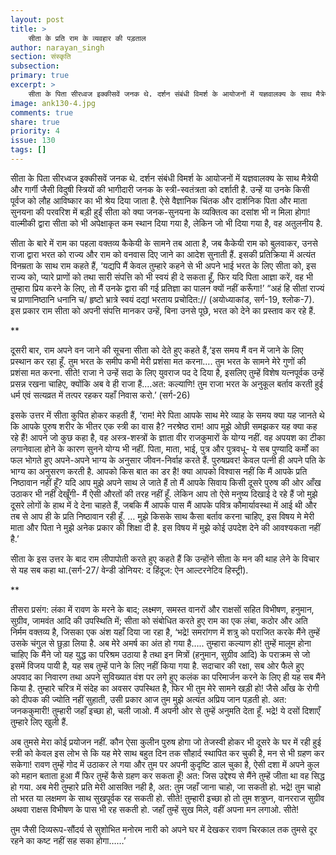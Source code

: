 ```yaml
---
layout: post
title: >
    सीता के प्रति राम के व्यवहार की पड़ताल
author: narayan_singh
section: संस्कृति
subsection:
primary: true
excerpt: >
    सीता के पिता सीरध्वज इक्कीसवें जनक थे. दर्शन संबंधी विमर्श के आयोजनों में यज्ञवालक्य के साथ मैत्रेयी और गार्गी जैसी विदुषी स्त्रियों की भागीदारी जनक के स्त्री-स्वतंत्रता को दर्शाती है.
image: ank130-4.jpg
comments: true
share: true
priority: 4
issue: 130
tags: []
---
```


सीता के पिता सीरध्वज इक्कीसवें जनक थे. दर्शन संबंधी विमर्श के आयोजनों में यज्ञवालक्य के साथ मैत्रेयी और गार्गी जैसी विदुषी स्त्रियों की भागीदारी जनक के स्त्री-स्वतंत्रता को दर्शाती है. उन्हें या उनके किसी पूर्वज को लौह आविष्कार का भी श्रेय दिया जाता है. ऐसे वैज्ञानिक चिंतक और दार्शनिक पिता और माता सुनयना की परवरिश में बड़ी हुईं सीता को क्या जनक-सुनयना के व्यक्तित्व का दसांश भी न मिला होगा! वाल्मीकी द्वारा सीता को भी अपेक्षाकृत कम स्थान दिया गया है, लेकिन जो भी दिया गया है, वह अतुलनीय है.

सीता के बारे में राम का पहला वक्तव्य कैकेयी के सामने तब आता है, जब कैकेयी राम को बुलवाकर, उनसे राजा द्वारा भरत को राज्य और राम को वनवास दिए जाने का आदेश सुनाती हैं. इसकी प्रतिक्रिया में अत्यंत विनम्रता के साथ राम कहते हैं, ‘यद्यपि मैं केवल तुम्हारे कहने से भी अपने भाई भरत के लिए सीता को, इस राज्य को, प्यारे प्राणों को तथा सारी संपत्ति को भी स्वयं ही दे सकता हूँ, फिर यदि पिता आज्ञा करें, वह भी तुम्हारा प्रिय करने के लिए, तो मैं उनके द्वारा की गई प्रतिज्ञा का पालन क्यों नहीं करूँगा!’ “अहं हि सीतां राज्यं
च प्राणानिष्ठानि धनानि च/ हृष्टो भ्रात्रे स्वयं दद्यां भरताय प्रचोदित:// (अयोध्याकांड, सर्ग-19, श्लोक-7). इस प्रकार राम सीता को अपनी संपत्ति मानकर उन्हें, बिना उनसे पूछे, भरत को देने का प्रस्ताव कर रहे हैं.

**

दूसरी बार, राम अपने वन जाने की सूचना सीता को देते हुए कहते हैं,‘इस समय मैं वन में जाने के लिए प्रस्थान कर रहा हूँ. तुम भरत के समीप कभी मेरी प्रशंसा मत करना…. तुम भरत के सामने मेरे गुणों की प्रशंसा मत करना. सीते! राजा ने उन्हें सदा के लिए युवराज पद दे दिया है, इसलिए तुम्हें विशेष यत्नपूर्वक उन्हें प्रसन्न रखना चाहिए, क्योंकि अब वे ही राजा हैं.…अत: कल्याणि! तुम राजा भरत के अनुकूल बर्ताव करती हुई धर्म एवं सत्यव्रत में तत्पर रहकर यहाँ निवास करो.’ (सर्ग-26)

इसके उत्तर में सीता कुपित होकर कहती हैं, ‘राम! मेरे पिता आपके साथ मेरे व्याह के समय क्या यह जानते थे कि आपके पुरुष शरीर के भीतर एक स्त्री का वास है? नरश्रेष्ठ राम! आप मुझे ओछी समझकर यह क्या कह रहे हैं! आपने जो कुछ कहा है, वह अस्त्र-शस्त्रों के ज्ञाता वीर राजकुमारों के योग्य नहीं. वह अपयश का टीका लगानेवाला होने के कारण सुनने योग्य भी नहीं. पिता, माता, भाई, पुत्र और पुत्रवधू- ये सब पुण्यादि कर्मों का फल भोगते हुए अपने-अपने भाग्य के अनुसार जीवन-निर्वाह करते हैं. पुरुषप्रवर! केवल पत्नी ही अपने पति के भाग्य का अनुसरण करती है. आपको किस बात का डर है! क्या आपको विश्वास नहीं कि मैं आपके प्रति
निष्ठावान नहीं हूँ? यदि आप मुझे अपने साथ ले जाते हैं तो मैं आपके सिवाय किसी दूसरे पुरुष की ओर आँख उठाकर भी नहीं देखूँगी- मैं ऐसी औरतों की तरह नहीं हूँ. लेकिन आप तो ऐसे मनुष्य दिखाई दे रहे हैं जो मुझे दूसरे लोगों के हाथ में दे देना चाहते हैं, जबकि मैं आपके पास मैं आपके पवित्र कौमार्यावस्था में आई थी और तब से आप ही के प्रति निष्ठावान रही हूँ. … मुझे किसके साथ कैसा बर्ताव करना चाहिए, इस विषय मे मेरी माता और पिता ने मुझे अनेक प्रकार की शिक्षा दी है. इस विषय में मुझे कोई उपदेश देने की आवश्यकता नहीं है.’

सीता के इस उत्तर के बाद राम लीपापोती करते हुए कहते हैं कि उन्होंने सीता के मन की थाह लेने के विचार से यह सब कहा था.(सर्ग-27/ वेन्डी डोनियर: द हिंदूज: ऐन आल्टरनेटिव हिस्ट्री).

**

तीसरा प्रसंग: लंका में रावण के मरने के बाद; लक्ष्मण, समस्त वानरों और राक्षसों सहित विभीषण, हनुमान, सुग्रीव, जामवंत आदि की उपस्थिति में; सीता को संबोधित करते हुए राम का एक लंबा, कठोर और अति निर्मम वक्तव्य है, जिसका एक अंश यहाँ दिया जा रहा है, ‘भद्रे! समरांगण में शत्रु को पराजित करके मैंने तुम्हें उसके चंगुल से छुड़ा लिया है. अब मेरे अमर्ष का अंत हो गया है….. तुम्हारा कल्याण हो! तुम्हें मालूम होना चाहिए कि मैंने जो यह युद्ध का परिश्रम उठाया है तथा इन मित्रों (हनुमान, सुग्रीव आदि) के पराक्रम से जो इसमें विजय पायी है, यह सब तुम्हें पाने के लिए नहीं किया गया है. सदाचार की रक्षा, सब ओर फैले हुए अपवाद का निवारण तथा अपने सुविख्यात वंश पर लगे हुए कलंक का परिमार्जन करने के लिए ही यह सब मैंने किया है.
तुम्हारे चरित्र में संदेह का अवसर उपस्थित है, फिर भी तुम मेरे सामने खड़ी हो! जैसे आँख के रोगी को दीपक की ज्योति नहीं सुहाती, उसी प्रकार आज तुम मुझे अत्यंत अप्रिय जान पड़ती हो. अत: जनककुमारी! तुम्हारी जहाँ इच्छा हो, चली जाओ. मैं अपनी ओर से तुम्हें अनुमति देता हूँ. भद्रे! ये दसों दिशाएँ तुम्हारे लिए खुली हैं.

अब तुमसे मेरा कोई प्रयोजन नहीं. कौन ऐसा कुलीन पुरुष होगा जो तेजस्वी होकर भी दूसरे के घर में रही हुई स्त्री को केवल इस लोभ से कि यह मेरे साथ बहुत दिन तक सौहार्द स्थापित कर चुकी है, मन से भी ग्रहण कर सकेगा! रावण तुम्हें गोद में उठाकर ले गया और तुम पर अपनी कुदृष्टि डाल चुका है, ऐसी दशा में अपने कुल को महान बताता हुआ मैं फिर तुम्हें कैसे ग्रहण कर सकता हूँ! अत: जिस उद्देश्य से मैंने तुम्हें जीता था वह सिद्ध हो गया. अब मेरी तुम्हारे प्रति मेरी आसक्ति नही है, अत: तुम जहाँ जाना चाहो, जा सकती हो. भद्रे! तुम चाहो तो भरत या लक्षमण के साथ सुखपूर्वक रह सकती हो. सीते! तुम्हारी इच्छा हो तो तुम शत्रुघ्न, वानरराज
सुग्रीव अथवा राक्षस विभीषण के पास भी रह सकती हो. जहाँ तुम्हें सुख मिले, वहीं अपना मन लगाओ. सीते!

तुम जैसी दिव्यरूप-सौंदर्य से सुशोभित मनोरम नारी को अपने घर में देखकर रावण चिरकाल तक तुमसे दूर रहने का कष्ट नहीं सह सका होगा……’
  